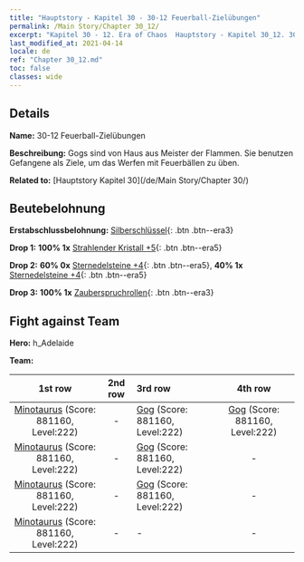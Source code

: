 ```yaml
---
title: "Hauptstory - Kapitel 30 - 30-12 Feuerball-Zielübungen"
permalink: /Main Story/Chapter 30_12/
excerpt: "Kapitel 30 - 12. Era of Chaos  Hauptstory - Kapitel 30_12. 30-12 Feuerball-Zielübungen"
last_modified_at: 2021-04-14
locale: de
ref: "Chapter 30_12.md"
toc: false
classes: wide
---
```


## Details

 **Name:** 30-12 Feuerball-Zielübungen

 **Beschreibung:** Gogs sind von Haus aus Meister der Flammen. Sie benutzen Gefangene als Ziele, um das Werfen mit Feuerbällen zu üben.

 **Related to:** [Hauptstory Kapitel 30](/de/Main Story/Chapter 30/)

## Beutebelohnung

 **Erstabschlussbelohnung:** [Silberschlüssel](/de/Items/con_693/){: .btn .btn--era3}

 **Drop 1:** **100% 1x** [Strahlender Kristall +5](/de/Items/mat_101/){: .btn .btn--era5}

 **Drop 2:** **60% 0x** [Sternedelsteine +4](/de/Items/mat_93/){: .btn .btn--era5}, **40% 1x** [Sternedelsteine +4](/de/Items/mat_93/){: .btn .btn--era5}

 **Drop 3:** **100% 1x** [Zauberspruchrollen](/de/Items/con_694/){: .btn .btn--era3}


## Fight against Team
 **Hero:** h_Adelaide

 **Team:**


  | 1st row | 2nd row | 3rd row | 4th row |
  |:----:|:----:|:----|:----:|
  | [Minotaurus](/de/units/Minotaur/) (Score: 881160, Level:222)  | - | [Gog](/de/units/Gog/) (Score: 881160, Level:222)  | [Gog](/de/units/Gog/) (Score: 881160, Level:222)  |
  | [Minotaurus](/de/units/Minotaur/) (Score: 881160, Level:222)  | - | [Gog](/de/units/Gog/) (Score: 881160, Level:222)  | - |
  | [Minotaurus](/de/units/Minotaur/) (Score: 881160, Level:222)  | - | [Gog](/de/units/Gog/) (Score: 881160, Level:222)  | - |
  | [Minotaurus](/de/units/Minotaur/) (Score: 881160, Level:222)  | - | - | - |


